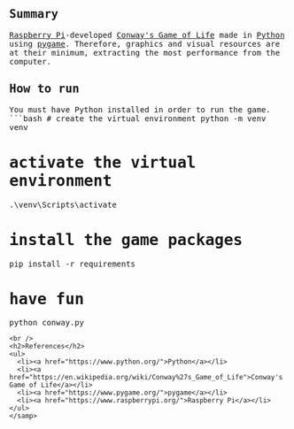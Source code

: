 <samp>
  <h2>Summary</h2>
  <a href="https://www.raspberrypi.org/">Raspberry Pi</a>-developed <a href="https://en.wikipedia.org/wiki/Conway%27s_Game_of_Life">Conway's Game of Life</a> made in <a href="https://www.python.org/">Python</a> using <a href="https://www.pygame.org/">pygame</a>. Therefore, graphics and visual resources are at their minimum, extracting the most performance from the computer.
  <br />
  <h2>How to run</h2>
  You must have Python installed in order to run the game.
  <br />
  ```bash
  # create the virtual environment
  python -m venv venv

  # activate the virtual environment

  .\venv\Scripts\activate

  # install the game packages

  pip install -r requirements

  # have fun

  python conway.py
  ```
  <br />
  <h2>References</h2>
  <ul>
    <li><a href="https://www.python.org/">Python</a></li>
    <li><a href="https://en.wikipedia.org/wiki/Conway%27s_Game_of_Life">Conway's Game of Life</a></li>
    <li><a href="https://www.pygame.org/">pygame</a></li>
    <li><a href="https://www.raspberrypi.org/">Raspberry Pi</a></li>
  </ul>
</samp>
